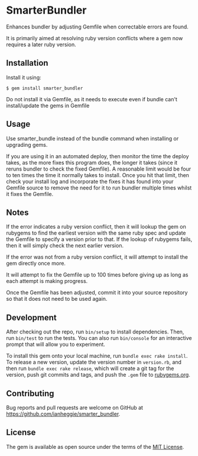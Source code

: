 # SmarterBundler

Enhances bundler by adjusting Gemfile when correctable errors are found.

It is primarily aimed at resolving ruby version conflicts where a gem now requires a later ruby version.

## Installation

Install it using:

    $ gem install smarter_bundler

Do not install it via Gemfile, as it needs to execute even if bundle can't install/update the gems in Gemfile

## Usage

Use smarter_bundle instead of the bundle command when installing or upgrading gems.

If you are using it in an automated deploy, then monitor the time the deploy takes, as 
the more fixes this program does, the longer it takes (since it reruns bundler to check the fixed Gemfile).
A reasonable limit would be four to ten times the time it normally takes to install.
Once you hit that limit, then check your install log and incorporate the fixes it has found into your Gemfile
source to remove the need for it to run bundler multiple times whilst it fixes the Gemfile.

## Notes

If the error indicates a ruby version conflict, then it will lookup the gem on rubygems to find the earliest version with the same ruby spec
and update the Gemfile to specify a version prior to that. If the lookup of rubygems fails, then it will simply check the next earlier version.

If the error was not from a ruby version conflict, it will attempt to install the gem directly once more.

It will attempt to fix the Gemfile up to 100 times before giving up as long as each attempt is making progress.

Once the Gemfile has been adjusted, commit it into your source repository so that it does not need to be used again.

## Development

After checking out the repo, run `bin/setup` to install dependencies. Then, run `bin/test` to run the tests. You can also run `bin/console` for an interactive prompt that will allow you to experiment.

To install this gem onto your local machine, run `bundle exec rake install`. To release a new version, update the version number in `version.rb`, and then run `bundle exec rake release`, which will create a git tag for the version, push git commits and tags, and push the `.gem` file to [rubygems.org](https://rubygems.org).

## Contributing

Bug reports and pull requests are welcome on GitHub at https://github.com/ianheggie/smarter_bundler.

## License

The gem is available as open source under the terms of the [MIT License](https://opensource.org/licenses/MIT).
